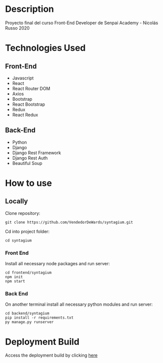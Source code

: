 # Description

Proyecto final del curso Front-End Developer de Senpai Academy - Nicolás Russo 2020

# Technologies Used

## Front-End

* Javascript
* React
* React Router DOM
* Axios
* Bootstrap
* React Bootstrap
* Redux
* React Redux

## Back-End

* Python
* Django
* Django Rest Framework
* Django Rest Auth
* Beautiful Soup

# How to use

## Locally

Clone repository:

`git clone https://github.com/VendedorDeWards/syntagium.git`

Cd into project folder:

`cd syntagium`

### Front End

Install all necessary node packages and run server:

```
cd frontend/syntagium
npm init
npm start
```

### Back End

On another terminal install all necessary python modules and run server:

```
cd backend/syntagium
pip install -r requirements.txt
py manage.py runserver
```

# Deployment Build

Access the deployment build by clicking [here](https://github.com/VendedorDeWards/syntagium)